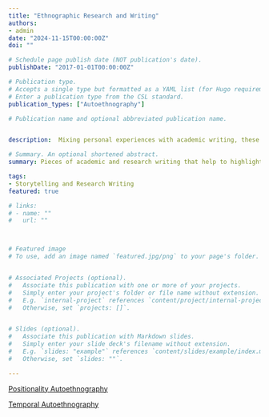```yaml
---
title: "Ethnographic Research and Writing"
authors:
- admin
date: "2024-11-15T00:00:00Z"
doi: ""

# Schedule page publish date (NOT publication's date).
publishDate: "2017-01-01T00:00:00Z"

# Publication type.
# Accepts a single type but formatted as a YAML list (for Hugo requirements).
# Enter a publication type from the CSL standard.
publication_types: ["Autoethnography"]

# Publication name and optional abbreviated publication name.


description:  Mixing personal experiences with academic writing, these autoethnographies dive into the human experience to help explain social and cultural phenomena. One such autoethnography that I authored illustrates our 'performance' in our everyday life, and how we conduct ourselves according to our surroundings and how our situation, in turn, informs our actions. Another autoethnography I wrote was on time and how instead of a physical clock tracking our time, I argue that the tasks that we complete each day serve as a better vehicle in understanding time.

# Summary. An optional shortened abstract.
summary: Pieces of academic and research writing that help to highlight and inform complex human experiences in everyday life.

tags:
- Storytelling and Research Writing
featured: true

# links:
# - name: ""
#   url: ""



# Featured image
# To use, add an image named `featured.jpg/png` to your page's folder. 


# Associated Projects (optional).
#   Associate this publication with one or more of your projects.
#   Simply enter your project's folder or file name without extension.
#   E.g. `internal-project` references `content/project/internal-project/index.md`.
#   Otherwise, set `projects: []`.


# Slides (optional).
#   Associate this publication with Markdown slides.
#   Simply enter your slide deck's filename without extension.
#   E.g. `slides: "example"` references `content/slides/example/index.md`.
#   Otherwise, set `slides: ""`.

---
```


[Positionality Autoethnography](https://vancityvalle.github.io/uploads/positionalityautoethnography.pdf)

[Temporal Autoethnography](https://vancityvalle.github.io/uploads/temporalautoethnography.pdf)